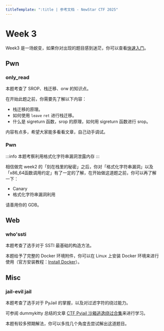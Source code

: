 ```yaml
---
titleTemplate: ":title | 参考文档 - NewStar CTF 2025"
---
```


<script setup>
import Container from '@/components/docs/Container.vue'
import Link from '@/components/docs/Link.vue'
import { ElTag, ElCollapse, ElCollapseItem, ElTooltip } from 'element-plus'
import 'element-plus/es/components/tag/style/css'
import 'element-plus/es/components/collapse/style/css'
import 'element-plus/es/components/collapse-item/style/css'
import 'element-plus/es/components/tooltip/style/css'
</script>

# Week 3

Week3 是一场蜕变，如果你对出现的题目感到迷茫，你可以查看[快速入门](/learn/)。

## Pwn

### only_read

<Container type='info'>

本题考查了 SROP、栈迁移、orw 的知识点。

</Container>

在开始此题之前，你需要先了解以下内容：

- 栈迁移的原理。
- 如何使用 `leave` `ret` 进行栈迁移。
- 什么是 sigreturn 函数，srop 的原理，如何用 sigreturn 函数进行 srop。

内容有点多，希望大家能多看看文章，自己动手调试。

### Pwn

:::info
本题考察利用格式化字符串漏洞泄露内存
:::

相信做完 week2 的「刻在栈里的秘密」之后，你对「格式化字符串漏洞」以及「x86_64函数调用约定」有了一定的了解，在开始做这道题之前，你可以再了解一下：

- <Link icon="external" theme="underline hover" href="https://ctf-wiki.org/pwn/linux/user-mode/mitigation/canary/?h=canary">Canary</Link>
- <Link icon="external" theme="underline hover" href="https://ctf-wiki.org/pwn/linux/user-mode/fmtstr/fmtstr-exploit/">格式化字符串漏洞利用</Link>

请善用你的 GDB。

## Web

### who'ssti

<Container type='info'>

本题考查了选手对于 SSTI 最基础的构造方法。

</Container>

本题给予了完整的 Docker 环境附件，你可以在 Linux 上安装 Docker 环境来进行使用<span data-desc>（官方安装教程：[Install Docker](https://docs.docker.com/engine/install/ubuntu/)）</span>。

## Misc

### jail-evil jail

<Container type='info'>

本题考查了选手对于 PyJail 的掌握，以及对过滤字符的绕过能力。

</Container>

可参阅 dummykitty 总结的文章 [CTF Pyjail 沙箱逃逸绕过合集](https://dummykitty.github.io/posts/python-沙箱逃逸绕过/)来进行学习。

本题有较多预期解法，你可以多找几个角度去尝试解出这道题目。